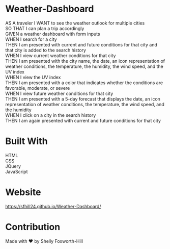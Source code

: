 # Weather-Dashboard

AS A traveler
I WANT to see the weather outlook for multiple cities </br>
SO THAT I can plan a trip accordingly</br>
GIVEN a weather dashboard with form inputs</br>
WHEN I search for a city</br>
THEN I am presented with current and future conditions for that city and that city is added to the search history</br>
WHEN I view current weather conditions for that city</br>
THEN I am presented with the city name, the date, an icon representation of weather conditions, the temperature, the humidity, the wind speed, and the UV index</br>
WHEN I view the UV index</br>
THEN I am presented with a color that indicates whether the conditions are favorable, moderate, or severe</br>
WHEN I view future weather conditions for that city</br>
THEN I am presented with a 5-day forecast that displays the date, an icon representation of weather conditions, the temperature, the wind speed, and the humidity</br>
WHEN I click on a city in the search history</br>
THEN I am again presented with current and future conditions for that city</br>


# Built With
HTML</br>
CSS</br>
JQuery</br>
JavaScript</br>

# Website
https://sfhill24.github.io/Weather-Dashboard/

# Contribution
Made with ❤️ by Shelly Foxworth-Hill